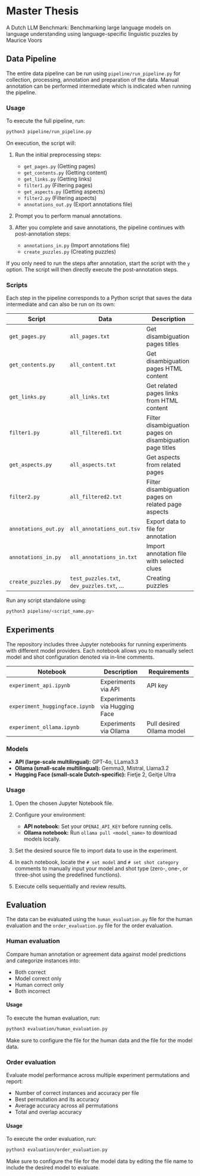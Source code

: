 # Master Thesis
A Dutch LLM Benchmark: Benchmarking large language models on language understanding using language-specific linguistic puzzles by Maurice Voors

## Data Pipeline

The entire data pipeline can be run using `pipeline/run_pipeline.py` for collection, processing, annotation and preparation of the data. Manual annotation can be performed intermediate which is indicated when running the pipeline.

### Usage

To execute the full pipeline, run:

```bash
python3 pipeline/run_pipeline.py
```

On execution, the script will:

1. Run the initial preprocessing steps:

   * `get_pages.py` (Getting pages)
   * `get_contents.py` (Getting content)
   * `get_links.py` (Getting links)
   * `filter1.py` (Filtering pages)
   * `get_aspects.py` (Getting aspects)
   * `filter2.py` (Filtering aspects)
   * `annotations_out.py` (Export annotations file)

2. Prompt you to perform manual annotations.

3. After you complete and save annotations, the pipeline continues with post-annotation steps:

   * `annotations_in.py` (Import annotations file)
   * `create_puzzles.py` (Creating puzzles)

If you only need to run the steps after annotation, start the script with the `y` option. The script will then directly execute the post-annotation steps.

### Scripts

Each step in the pipeline corresponds to a Python script that saves the data intermediate and can also be run on its own:

| Script               | Data                            | Description                                  |
| -------------------- | ------------------------------- | -------------------------------------------- |
| `get_pages.py`       | `all_pages.txt`                 | Get disambiguation pages titles          |
| `get_contents.py`    | `all_content.txt`               | Get disambiguation pages HTML content        |
| `get_links.py`       | `all_links.txt`                 | Get related pages links from HTML content    |
| `filter1.py`         | `all_filtered1.txt`             | Filter disambiguation pages on disambiguation page titles   |
| `get_aspects.py`     | `all_aspects.txt`               | Get aspects from related pages           |
| `filter2.py`         | `all_filtered2.txt`             | Filter disambiguation pages on related page aspects |
| `annotations_out.py` | `all_annotations_out.tsv`       | Export data to file for annotation           |
| `annotations_in.py`  | `all_annotations_in.txt`        | Import annotation file with selected clues   |
| `create_puzzles.py`  | `test_puzzles.txt`, `dev_puzzles.txt`, … | Creating puzzles                    |

Run any script standalone using:

```bash
python3 pipeline/<script_name.py>
```

## Experiments

The repository includes three Jupyter notebooks for running experiments with different model providers. Each notebook allows you to manually select model and shot configuration denoted via in-line comments.

| Notebook                       | Description                          | Requirements                      | 
| ------------------------------ | ------------------------------------ | --------------------------------- | 
| `experiment_api.ipynb`         | Experiments via API           | API key                    | 
| `experiment_huggingface.ipynb` | Experiments via Hugging Face         |  | 
| `experiment_ollama.ipynb`      | Experiments via Ollama | Pull desired Ollama model |

### Models

* **API (large-scale multilingual):** GPT-4o, LLama3.3
* **Ollama (small-scale multilingual):** Gemma3, Mistral, Llama3.2
* **Hugging Face (small-scale Dutch-specific):** Fietje 2, Geitje Ultra

### Usage

1. Open the chosen Jupyter Notebook file.
2. Configure your environment:

   * **API notebook:** Set your `OPENAI_API_KEY` before running cells.
   * **Ollama notebook:** Run `ollama pull <model_name>` to download models locally.
3. Set the desired source file to import data to use in the experiment.
4. In each notebook, locate the `# set model` and `# set shot category` comments to manually input your model and shot type (zero-, one-, or three-shot using the predefined functions).
5. Execute cells sequentially and review results.

## Evaluation

The data can be evaluated using the `human_evaluation.py` file for the human evaluation and the `order_evaluation.py` file for the order evaluation.

### Human evaluation
Compare human annotation or agreement data against model predictions and categorize instances into:
 - Both correct
 - Model correct only
 - Human correct only
 - Both incorrect

#### Usage
To execute the human evaluation, run:

```bash
python3 evaluation/human_evaluation.py
```
Make sure to configure the file for the human data and the file for the model data.

        

### Order evaluation
Evaluate model performance across multiple experiment permutations and report:
 -  Number of correct instances and accuracy per file  
  -   Best permutation and its accuracy 
  -   Average accuracy across all permutations  
  -   Total and overlap accuracy

#### Usage
To execute the order evaluation, run:

```bash
python3 evaluation/order_evaluation.py
```
Make sure to configure the file for the model data by editing the file name to include the desired model to evaluate.
